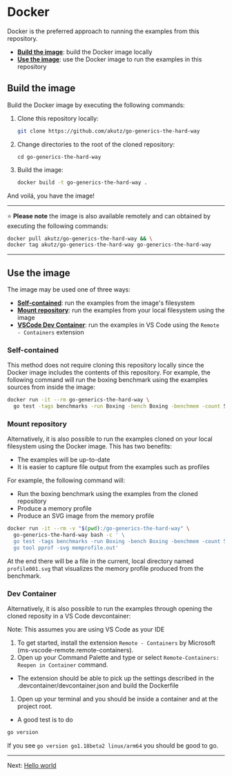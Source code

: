 # Docker

Docker is the preferred approach to running the examples from this repository.

* [**Build the image**](#build-the-image): build the Docker image locally
* [**Use the image**](#use-the-image): use the Docker image to run the examples in this repository

## Build the image

Build the Docker image by executing the following commands:

1. Clone this repository locally:

    ```bash
    git clone https://github.com/akutz/go-generics-the-hard-way
    ```

1. Change directories to the root of the cloned repository:

    ```
    cd go-generics-the-hard-way
    ```

1. Build the image:

    ```bash
    docker build -t go-generics-the-hard-way .
    ```

And voilá, you have the image!

---

:star: **Please note** the image is also available remotely and can obtained by executing the following commands:

```bash
docker pull akutz/go-generics-the-hard-way && \
docker tag akutz/go-generics-the-hard-way go-generics-the-hard-way
```

---

## Use the image

The image may be used one of three ways:

* [**Self-contained**](#self-contained): run the examples from the image's filesystem
* [**Mount repository**](#mount-repository): run the examples from your local filesystem using the image
* [**VSCode Dev Container**](#dev-container): run the examples in VS Code using the `Remote - Containers` extension

### Self-contained

This method does not require cloning this repository locally since the Docker image includes the contents of this repository. For example, the following command will run the boxing benchmark using the examples sources from inside the image:

```bash
docker run -it --rm go-generics-the-hard-way \
  go test -tags benchmarks -run Boxing -bench Boxing -benchmem -count 5 -v ./06-benchmarks/boxing/
```

### Mount repository

Alternatively, it is also possible to run the examples cloned on your local filesystem using the Docker image. This has two benefits:

* The examples will be up-to-date
* It is easier to capture file output from the examples such as profiles

For example, the following command will:

* Run the boxing benchmark using the examples from the cloned repository
* Produce a memory profile
* Produce an SVG image from the memory profile

```bash
docker run -it --rm -v "$(pwd):/go-generics-the-hard-way" \
  go-generics-the-hard-way bash -c ' \
  go test -tags benchmarks -run Boxing -bench Boxing -benchmem -count 5 -memprofile memprofile.out -v ./06-benchmarks/ && \
  go tool pprof -svg memprofile.out'
```

At the end there will be a file in the current, local directory named `profile001.svg` that visualizes the memory profile produced from the benchmark.

### Dev Container

Alternatively, it is also possible to run the examples through opening the cloned reposity in a VS Code devcontainer:

Note: This assumes you are using VS Code as your IDE

1. To get started, install the extension `Remote - Containers` by Microsoft (ms-vscode-remote.remote-containers). 
1. Open up your Command Palette and type or select `Remote-Containers: Reopen in Container` command.
  - The extension should be able to pick up the settings described in the .devcontainer/devcontainer.json and build the Dockerfile
1. Open up your terminal and you should be inside a container and at the project root. 
  - A good test is to do 
  ```bash 
  go version
  ```
  If you see `go version go1.18beta2 linux/arm64` you should be good to go.
  
---

Next: [Hello world](../02-hello-world/)
